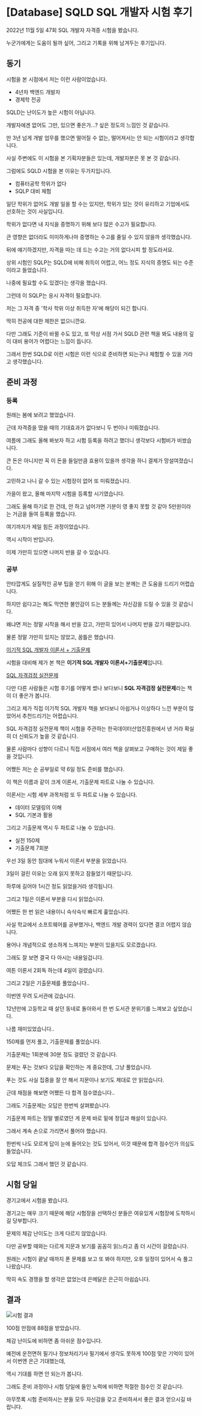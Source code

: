 # [Database] SQLD SQL 개발자 시험 후기

2022년 11월 5일 47회 SQL 개발자 자격증 시험을 봤습니다.

누군가에게는 도움이 될까 싶어, 그리고 기록을 위해 남겨두는 후기입니다.



## 동기

시험을 본 시점에서 저는 이런 사람이었습니다.

- 4년차 백엔드 개발자
- 경제학 전공

SQLD는 난이도가 높은 시험이 아닙니다.

개발자에겐 없어도 그만, 있으면 좋은가...? 싶은 정도의 느낌인 것 같습니다.

만 3년 넘게 개발 업무를 했으면 떨어질 수 없는, 떨어져서는 안 되는 시험이라고 생각합니다.

사실 주변에도 이 시험을 본 기획자분들은 있는데, 개발자분은 못 본 것 같습니다.



그럼에도 SQLD 시험을 본 이유는 두가지입니다.

- 컴퓨터공학 학위가 없다
- SQLP 대비 체험

일단 학위가 없어도 개발 일을 할 수는 있지만, 학위가 있는 것이 유리하고 기업에서도 선호하는 것이 사실입니다.

학위가 없다면 내 지식을 증명하기 위해 보다 많은 수고가 필요합니다.

큰 영향은 없더라도 미미하게나마 증명하는 수고를 줄일 수 있지 않을까 생각했습니다.

뒤에 얘기하겠지만, 자격을 따는 데 드는 수고는 거의 없다시피 할 정도라서요.

상위 시험인 SQLP는 SQLD에 비해 취득이 어렵고, 어느 정도 지식의 증명도 되는 수준이라고 들었습니다.

나중에 필요할 수도 있겠다는 생각을 했습니다.

그런데 이 SQLP는 응시 자격이 필요합니다.

저는 그 자격 중 '학사 학위 이상 취득한 자'에 해당이 되긴 합니다.

딱히 전공에 대한 제한은 없으니깐요.

다만 그래도 기준이 바뀔 수도 있고, 또 막상 서점 가서 SQLD 관련 책을 봐도 내용의 깊이 대비 용어가 어렵다는 느낌이 듭니다.

그래서 한번 SQLD로 이런 시험은 이런 식으로 준비하면 되는구나 체험할 수 있을 거라고 생각했습니다.



## 준비 과정

### 등록

원래는 봄에 보려고 했었습니다.

근데 자격증을 땄을 때의 기대효과가 없다보니 두 번이나 미뤄졌습니다.

여름에 그래도 올해 봐보자 하고 시험 등록을 하려고 했더니 생각보다 시험비가 비쌌습니다.

큰 돈은 아니지만 꼭 이 돈을 들일만큼 효용이 있을까 생각을 하니 결제가 망설여졌습니다.

고민하고 나니 갈 수 있는 시험장이 없어 또 미뤄졌습니다.

가을이 왔고, 올해 마지막 시험을 등록할 시기였습니다.

그래도 올해 하기로 한 건데, 안 하고 넘어가면 기분이 영 좋지 못할 것 같아 5만원이라는 거금을 들여 등록을 했습니다.

여기까지가 제일 힘든 과정이었습니다.

역시 시작이 반입니다.

이제 가만히 있으면 나머지 반을 갈 수 있습니다.



### 공부

안타깝게도 실질적인 공부 팁을 얻기 위해 이 글을 보는 분께는 큰 도움을 드리기 어렵습니다.

하지만 쉽다고는 해도 막연한 불안감이 드는 분들께는 자신감을 드릴 수 있을 것 같습니다.

왜냐면 저는 정말 시작을 해서 반을 갔고, 가만히 있어서 나머지 반을 갔기 때문입니다.

물론 정말 가만히 있지는 않았고, 꿈틀은 했습니다.



[이기적 SQL 개발자 이론서 + 기출문제](https://product.kyobobook.co.kr/detail/S000061583675)

시험을 대비해 제가 본 책은 **이기적 SQL 개발자 이론서+기출문제**입니다.



[SQL 자격검정 실전문제](https://product.kyobobook.co.kr/detail/S000001399867)

다만 다른 사람들은 시험 후기를 어떻게 썼나 보다보니 **SQL 자격검정 실전문제**라는 책이 더 좋은가 봅니다.

그리고 제가 직접 이기적 SQL 개발자 책을 보다보니 아쉽거나 이상하다 느낀 부분이 많았어서 추천드리기는 어렵습니다.

SQL 자격검정 실전문제 책이 시험을 주관하는 한국데이터산업진흥원에서 낸 거라 확실히 더 신뢰도가 높을 것 같습니다.

물론 사람마다 성향이 다르니 직접 서점에서 여러 책을 살펴보고 구매하는 것이 제일 좋을 것입니다.



어쨌든 저는 순 공부일로 약 6일 정도 준비를 했습니다.

이 책은 이름과 같이 크게 이론서, 기출문제 파트로 나눌 수 있습니다.



이론서는 시험 세부 과목처럼 또 두 파트로 나눌 수 있습니다.

- 데이터 모델링의 이해
- SQL 기본과 활용

그리고 기출문제 역시 두 파트로 나눌 수 있습니다.

- 실전 150제
- 기출문제 7회분



우선 3일 동안 침대에 누워서 이론서 부분을 읽었습니다.

3일이 걸린 이유는 오래 읽지 못하고 잠들었기 때문입니다.

하루에 길어야 1시간 정도 읽었을거라 생각됩니다.

그리고 1일은 이론서 부분을 다시 읽었습니다.

어쨌든 한 번 읽은 내용이니 슥삭슥삭 빠르게 훑었습니다.

사실 학교에서 소프트웨어를 공부했거나, 백엔드 개발 경력이 있다면 결코 어렵지 않습니다.

용어나 개념적으로 생소하게 느껴지는 부분이 있을지도 모르겠습니다.

그래도 잘 보면 결국 다 아시는 내용일겁니다.

여튼 이론서 2회독 하는데 4일이 걸렸습니다.



그리고 2일은 기출문제를 풀었습니다..

이번엔 무려 도서관에 갔습니다.

12년만에 고등학교 때 살던 동네로 돌아와서 한 번 도서관 분위기를 느껴보고 싶었습니다.

나름 재미있었습니다..

150제를 먼저 풀고, 기출문제를 풀었습니다.

기출문제는 1회분에 30분 정도 걸렸던 것 같습니다.

문제는 푸는 것보다 오답을 확인하는 게 중요한데, 그냥 풀었습니다.

푸는 것도 사실 집중을 잘 안 해서 지문이나 보기도 제대로 안 읽었습니다.

근데 채점을 해보면 어쨌든 다 합격 점수였습니다..

그래도 기출문제는 오답은 한번씩 살펴봤습니다.



기출문제 파트는 정말 별로였던 게 문제 바로 밑에 정답과 해설이 있습니다.

그래서 계속 손으로 가리면서 풀어야 했습니다.

한번씩 나도 모르게 답이 눈에 들어오는 것도 있어서, 이것 때문에 합격 점수인가 의심도 들었습니다.

오답 체크도 그래서 했던 것 같습니다.



## 시험 당일

경기고에서 시험을 봤습니다.

경기고는 매우 크기 때문에 해당 시험장을 선택하신 분들은 여유있게 시험장에 도착하시길 당부합니다.

문제의 체감 난이도는 크게 다르지 않았습니다.

다만 공부할 때와는 다르게 지문과 보기를 꼼꼼히 읽느라고 좀 더 시간이 걸렸습니다.

원래는 시험이 끝날 때까지 푼 문제를 보고 또 봐야 하지만, 오후 일정이 있어서 슥 풀고 나왔습니다.

딱히 속도 경쟁을 할 생각은 없었는데 은메달은 은근히 아쉽습니다.



## 결과

![시험 결과](./image1.png)

<!--[##_Image|kage@cWvQ2a/btr3uDOQkFK/eoFu4sGCg7eVnez2UMpaVK/img.png|alignCenter|width="100%"|_##] -->

100점 만점에 88점을 받았습니다.

체감 난이도에 비하면 좀 아쉬운 점수입니다.

예전에 운전면허 필기나 정보처리기사 필기에서 생각도 못하게 100점 맞은 기억이 있어서 이번엔 은근 기대했는데,

역시 기대를 하면 안 되는가 봅니다.

그래도 준비 과정이나 시험 당일에 들인 노력에 비하면 적절한 점수인 것 같습니다.

아무쪼록 시험 준비하시는 분들 모두 자신감을 갖고 준비하셔서 좋은 결과 얻으시길 바랍니다.

